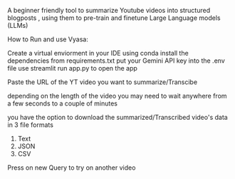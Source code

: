 
A beginner friendly tool to summarize Youtube videos into structured blogposts , using them to pre-train and finetune Large Language models (LLMs)

How to Run and use Vyasa: 

Create a virtual enviorment in your IDE using conda 
install the dependencies from requirements.txt 
put your Gemini API key into the .env file
use streamlit run app.py to open the app 

Paste the URL of the YT video you want to summarize/Transcibe 

depending on the length of the video you may need to wait anywhere from a few seconds to a couple of minutes 

you have the option to download the summarized/Transcribed video's data in 3 file formats 
1) Text
2) JSON
3) CSV

Press on new Query to try on another video 
